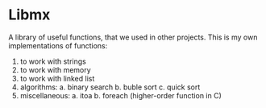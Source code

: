 <h1>Libmx</h1>
A library of useful functions, that we used in other projects. This is my own implementations of functions:

1) to work with strings
2) to work with memory
3) to work with linked list
4) algorithms: 
     a. binary search
     b. buble sort
     c. quick sort
5) miscellaneous:
     a. itoa
     b. foreach (higher-order function in C)
